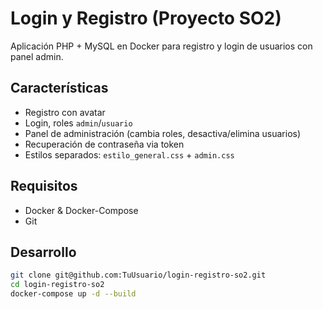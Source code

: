 # Login y Registro (Proyecto SO2)

Aplicación PHP + MySQL en Docker para registro y login de usuarios con panel admin.

## Características

- Registro con avatar
- Login, roles `admin`/`usuario`
- Panel de administración (cambia roles, desactiva/elimina usuarios)
- Recuperación de contraseña via token
- Estilos separados: `estilo_general.css` + `admin.css`

## Requisitos

- Docker & Docker-Compose
- Git

## Desarrollo

```bash
git clone git@github.com:TuUsuario/login-registro-so2.git
cd login-registro-so2
docker-compose up -d --build

